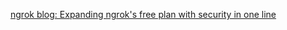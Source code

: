 [ngrok blog: Expanding ngrok's free plan with security in one line](https://ngrok.com/blog-post/free-security)